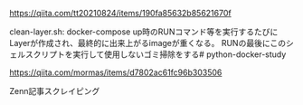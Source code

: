 https://qiita.com/tt20210824/items/190fa85632b85621670f

clean-layer.sh:
    docker-compose up時のRUNコマンド等を実行するたびにLayerが作成され、最終的に出来上がるimageが重くなる。
    RUNの最後にこのシェルスクリプトを実行して使用しないゴミ掃除をする# python-docker-study

https://qiita.com/mormas/items/d7802ac61fc96b303506

Zenn記事スクレイピング